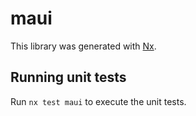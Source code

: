 # maui

This library was generated with [Nx](https://nx.dev).

## Running unit tests

Run `nx test maui` to execute the unit tests.
